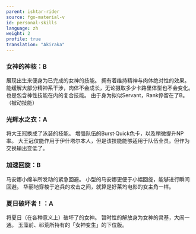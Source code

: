```yaml
---
parent: ishtar-rider
source: fgo-material-v
id: personal-skills
language: zh
weight: 2
profile: true
translation: "Akiraka"
---
```


### 女神的神核：B

展现出生来便身为已完成的女神的技能。
拥有着维持精神与肉体绝对性的效果。能缓解大部分精神系干涉，肉体不会成长，无论摄取多少卡路里体型也不会变化。
也是包含神性技能在内的复合技能。
由于身为拟似Servant，Rank停留在了B。
（被动技能）

### 光辉水之衣：A

将大王冠换成了泳装的技能。
增强队伍的Burst·Quick色卡，以及稍微提升NP率。
大王冠仅能作用于伊什塔尔本人，但是该技能能够适用于队伍全员。但作为交换输出变低了。

### 加速回旋：B

马安娜小绵羊所发动的紧急回避。
小型的马安娜更便于小幅回旋，能够进行瞬间回避。
华丽地穿梭于追兵的攻击之间，就算是好莱坞电影的女主角一样。

### 夏日破坏者！：A

将夏日（在各种意义上）破坏了的女神。
暂时性的解放身为女神的灵基，大闹一通。
玉藻前、祁荒所持有的「女神变生」的下位版。
